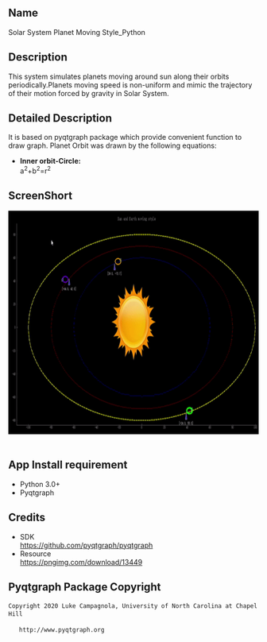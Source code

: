 ## Name
 Solar System Planet Moving Style_Python
## Description
This system simulates planets moving around sun along their orbits periodically.Planets moving speed is non-uniform and mimic the trajectory of their motion 
forced by gravity in Solar System.
## Detailed Description
It is based on pyqtgraph package which provide convenient function to draw graph.
Planet Orbit was drawn by the following equations:<br/>
* <b>Inner orbit-Circle:</b><br>
a<sup>2</sup>+b<sup>2</sup>=r<sup>2</sup>

## ScreenShort
<img src="https://github.com/JianqinWang01/SunAndEarthMoving_Python/blob/master/python_solar.gif" data-canonical-src="https://github.com/JianqinWang01/SunAndEarthMoving_Python/blob/master/python_solar.gif" width="800" height="450" />&nbsp;
## App Install requirement
* Python 3.0+
* Pyqtgraph


## Credits
* SDK<br/>
  https://github.com/pyqtgraph/pyqtgraph<br/>
* Resource<br/>
  https://pngimg.com/download/13449
## Pyqtgraph Package Copyright
```
Copyright 2020 Luke Campagnola, University of North Carolina at Chapel Hill

   http://www.pyqtgraph.org
   
```
